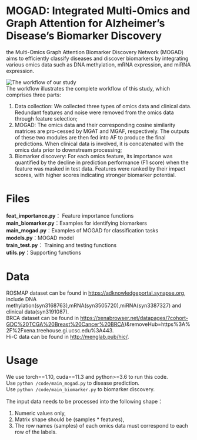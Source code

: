 # MOGAD: Integrated Multi-Omics and Graph Attention for Alzheimer’s Disease’s Biomarker Discovery 
the Multi-Omics Graph Attention Biomarker Discovery Network (MOGAD) aims to efficiently classify diseases and discover biomarkers by integrating various omics data such as DNA methylation, mRNA expression, and miRNA expression.  

![The workflow of our study](workflow.tiff)  
The workflow illustrates the complete workflow of this study, which comprises three parts:  
1) Data collection: We collected three types of omics data and clinical data. Redundant features and noise were removed from the omics data through feature selection;   
2) MOGAD: The omics data and their corresponding cosine similarity matrices are pro-cessed by MGAT and MGAF, respectively. The outputs of these two modules are then fed into AF to produce the final predictions. When clinical data is involved, it is concatenated with the omics data prior to downstream processing;   
3) Biomarker discovery: For each omics feature, its importance was quantified by the decline in prediction performance (F1 score) when the feature was masked in test data. Features were ranked by their impact scores, with higher scores indicating stronger biomarker potential.
  
# Files
**feat_importance.py**： Feature importance functions  
**main_biomarker.py**：Examples for identifying biomarkers   
**main_mogad.py**：Examples of MOGAD for classification tasks  
**models.py**：MOGAD model  
**train_test.py**： Training and testing functions  
**utils.py**：Supporting functions   

# Data
 ROSMAP dataset can be found in https://adknowledgeportal.synapse.org, include DNA methylation(syn3168763),mRNA(syn3505720),miRNA(syn3387327) and clinical data(syn3191087).  
 BRCA dataset can be found in https://xenabrowser.net/datapages/?cohort-GDC%20TCGA%20Breast%20Cancer%20BRCA)&removeHub=https%3A%2F%2Fxena.treehouse.gi.ucsc.edu%3A443.  
 Hi-C data can be found in http://menglab.pub/hic/.
 
# Usage
We use torch==1.10, cuda==11.3 and python>=3.6 to run this code.  
Use `python /code/main_mogad.py` to disease prediction.  
Use `python /code/main_biomarker.py` to biomarker discovery.  

  
The input data needs to be processed into the following shape：  
1) Numeric values only,
2) Matrix shape should be (samples * features),
3) The row names (samples) of each omics data must correspond to each row of the labels.
